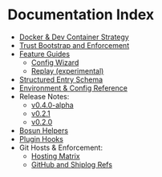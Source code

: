 # Documentation Index

- [Docker & Dev Container Strategy](docker.md)
- [Trust Bootstrap and Enforcement](TRUST.md)
- [Feature Guides](features)
  - [Config Wizard](features/config.md)
  - [Replay (experimental)](features/replay.md)
- [Structured Entry Schema](reference/json-schema.md)
- [Environment & Config Reference](reference/env.md)
- Release Notes:
  - [v0.4.0-alpha](releases/v0.4.0-alpha.md)
  - [v0.2.1](releases/v0.2.1.md)
  - [v0.2.0](releases/v0.2.0.md)
- [Bosun Helpers](bosun)
- [Plugin Hooks](plugins.md)
 - Git Hosts & Enforcement:
   - [Hosting Matrix](hosting/matrix.md)
   - [GitHub and Shiplog Refs](hosting/github.md)
